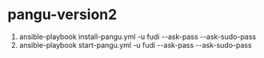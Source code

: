 # pangu-version2

1. ansible-playbook install-pangu.yml -u fudi --ask-pass --ask-sudo-pass
2. ansible-playbook start-pangu.yml -u fudi --ask-pass --ask-sudo-pass
